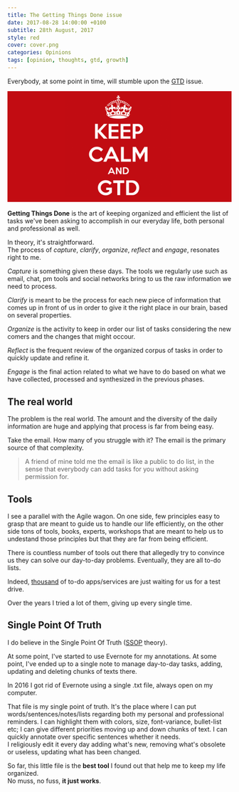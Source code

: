 ```yaml
---
title: The Getting Things Done issue
date: 2017-08-28 14:00:00 +0100
subtitle: 28th August, 2017
style: red
cover: cover.png
categories: Opinions
tags: [opinion, thoughts, gtd, growth]
---
```


Everybody, at some point in time, will stumble upon the [GTD](https://en.wikipedia.org/wiki/Getting_Things_Done) issue. 

![](../assets/posts/the-getting-things-done-issue/cover.png)

**Getting Things Done** is the art of keeping organized and efficient the list of tasks we've been asking to accomplish in our everyday life, both personal and professional as well.

In theory, it's straightforward.  
The process of *capture*, *clarify*, *organize*, *reflect* and *engage*, resonates right to me.

*Capture* is something given these days. The tools we regularly use such as email, chat, pm tools and social networks bring to us the raw information we need to process.

*Clarify* is meant to be the process for each new piece of information that comes up in front of us in order to give it the right place in our brain, based on several properties.

*Organize* is the activity to keep in order our list of tasks considering the new comers and the changes that might occour.

*Reflect* is the frequent review of the organized corpus of tasks in order to quickly update and refine it.

*Engage* is the final action related to what we have to do based on what we have collected, processed and synthesized in the previous phases.

## The real world

The problem is the real world. The amount and the diversity of the daily information are huge and applying that process is far from being easy.

Take the email. How many of you struggle with it? The email is the primary source of that complexity.

> A friend of mine told me the email is like a public to do list, in the sense that everybody can add tasks for you without asking permission for.

## Tools

I see a parallel with the Agile wagon. On one side, few principles easy to grasp that are meant to guide us to handle our life efficiently, on the other side tons of tools, books, experts, workshops that are meant to help us to undestand those principles but that they are far from being efficient.

There is countless number of tools out there that allegedly try to convince us they can solve our day-to-day problems. Eventually, they are all to-do lists. 

Indeed, [thousand](https://www.producthunt.com/search/posts?q=to%20do&all=true) of to-do apps/services are just waiting for us for a test drive. 

Over the years I tried a lot of them, giving up every single time.  

## Single Point Of Truth

I do believe in the Single Point Of Truth ([SSOP](https://en.wikipedia.org/wiki/Single_source_of_truth) theory).  

At some point, I've started to use Evernote for my annotations. At some point, I've ended up to a single note to manage day-to-day tasks, adding, updating and deleting chunks of texts there.

In 2016 I got rid of Evernote using a single .txt file, always open on my computer. 

That file is my single point of truth. It's the place where I can put words/sentences/notes/lists regarding both my personal and professional reminders. I can highlight them with colors, size, font-variance, bullet-list etc; I can give different priorities moving up and down chunks of text. I can quickly annotate over specific sentences whether it needs.  
I religiously edit it every day adding what's new, removing what's obsolete or useless, updating what has been changed.  

So far, this little file is the **best tool** I found out that help me to keep my life organized.  
No muss, no fuss, **it just works**.